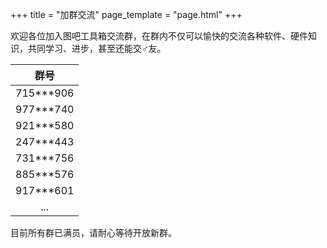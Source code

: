 +++
title = "加群交流"
page_template = "page.html"
+++

欢迎各位加入图吧工具箱交流群，在群内不仅可以愉快的交流各种软件、硬件知识，共同学习、进步，甚至还能交♂友。

|   群号    |
| :-------: |
| 715***906 |
| 977***740 |
| 921***580 |
| 247***443 |
| 731***756 |
| 885***576 |
| 917***601 |
|    ...    |

目前所有群已满员，请耐心等待开放新群。
